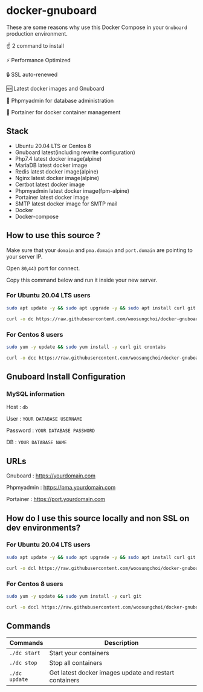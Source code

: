 # docker-gnuboard

These are some reasons why use this Docker Compose in your `Gnuboard` production environment.

☝️ 2 command to install

⚡ Performance Optimized

🔒 SSL auto-renewed

🆕 Latest docker images and Gnuboard

🚧 Phpmyadmin for database administration

🚢 Portainer for docker container management

## Stack

- Ubuntu 20.04 LTS or Centos 8
- Gnuboard latest(including rewrite configuration)
- Php7.4 latest docker image(alpine)
- MariaDB latest docker image
- Redis latest docker image(alpine)
- Nginx latest docker image(alpine)
- Certbot latest docker image
- Phpmyadmin latest docker image(fpm-alpine)
- Portainer latest docker image
- SMTP latest docker image for SMTP mail
- Docker
- Docker-compose

## How to use this source ?

Make sure that your `domain` and `pma.domain` and `port.domain` are pointing to your server IP.

Open `80`,`443` port for connect.

Copy this command below and run it inside your new server. 

### For Ubuntu 20.04 LTS users

```bash
sudo apt update -y && sudo apt upgrade -y && sudo apt install curl git cron -y && sudo apt autoremove -y
```

```bash
curl -o dc https://raw.githubusercontent.com/woosungchoi/docker-gnuboard/master/dc && bash dc setup && rm -f dc
```

### For Centos 8 users

```bash
sudo yum -y update && sudo yum install -y curl git crontabs
```

```bash
curl -o dcc https://raw.githubusercontent.com/woosungchoi/docker-gnuboard/master/dcc && bash dcc setup && rm -f dcc
```

## Gnuboard Install Configuration

### MySQL information

Host : `db`

User : `YOUR DATABASE USERNAME`

Password : `YOUR DATABASE PASSWORD`

DB : `YOUR DATABASE NAME`


## URLs

Gnuboard : https://yourdomain.com

Phpmyadmin : https://pma.yourdomain.com

Portainer : https://port.yourdomain.com


## How do I use this source locally and non SSL on dev environments?

### For Ubuntu 20.04 LTS users

```bash
sudo apt update -y && sudo apt upgrade -y && sudo apt install curl git -y && sudo apt autoremove -y
```

```bash
curl -o dcl https://raw.githubusercontent.com/woosungchoi/docker-gnuboard/master/dcl && bash dcl setup && rm -f dcl
```

### For Centos 8 users

```bash
sudo yum -y update && sudo yum install -y curl git
```

```bash
curl -o dccl https://raw.githubusercontent.com/woosungchoi/docker-gnuboard/master/dccl && bash dccl setup && rm -f dccl
```

## Commands

| Commands  | Description  |
|---|---|
| `./dc start`  | Start your containers  |
| `./dc stop`  | Stop all containers  |
| `./dc update`  | Get latest docker images update and restart containers |
